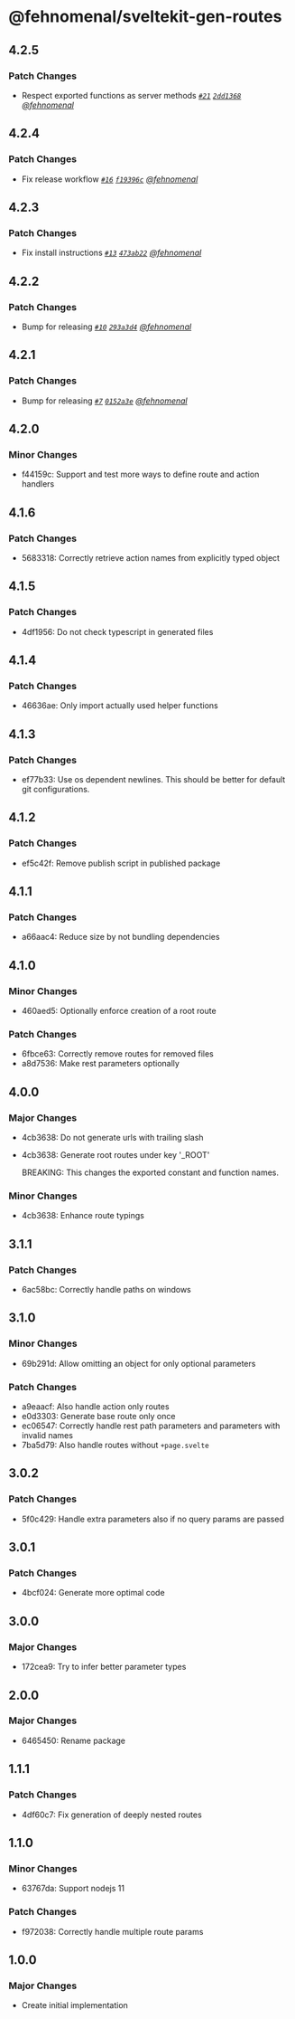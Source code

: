 # @fehnomenal/sveltekit-gen-routes

## 4.2.5

### Patch Changes

- Respect exported functions as server methods _[`#21`](https://github.com/fehnomenal/sveltekit-gen-routes/pull/21) [`2dd1368`](https://github.com/fehnomenal/sveltekit-gen-routes/commit/2dd13680a8b27b32fb8d7fa24651d9cd53e527c0) [@fehnomenal](https://github.com/fehnomenal)_

## 4.2.4

### Patch Changes

- Fix release workflow _[`#16`](https://github.com/fehnomenal/sveltekit-gen-routes/pull/16) [`f19396c`](https://github.com/fehnomenal/sveltekit-gen-routes/commit/f19396cafc5fbad80a3a2e3077df2e4640299d2d) [@fehnomenal](https://github.com/fehnomenal)_

## 4.2.3

### Patch Changes

- Fix install instructions _[`#13`](https://github.com/fehnomenal/sveltekit-gen-routes/pull/13) [`473ab22`](https://github.com/fehnomenal/sveltekit-gen-routes/commit/473ab2287af6d07e4a59444e5e5f347bf03f3bfe) [@fehnomenal](https://github.com/fehnomenal)_

## 4.2.2

### Patch Changes

- Bump for releasing _[`#10`](https://github.com/fehnomenal/sveltekit-gen-routes/pull/10) [`293a3d4`](https://github.com/fehnomenal/sveltekit-gen-routes/commit/293a3d4882428f7e2f8cb100e1b18212fb8a7ae5) [@fehnomenal](https://github.com/fehnomenal)_

## 4.2.1

### Patch Changes

- Bump for releasing _[`#7`](https://github.com/fehnomenal/sveltekit-gen-routes/pull/7) [`0152a3e`](https://github.com/fehnomenal/sveltekit-gen-routes/commit/0152a3e6bd54228044ae7d712084673718d8c418) [@fehnomenal](https://github.com/fehnomenal)_

## 4.2.0

### Minor Changes

- f44159c: Support and test more ways to define route and action handlers

## 4.1.6

### Patch Changes

- 5683318: Correctly retrieve action names from explicitly typed object

## 4.1.5

### Patch Changes

- 4df1956: Do not check typescript in generated files

## 4.1.4

### Patch Changes

- 46636ae: Only import actually used helper functions

## 4.1.3

### Patch Changes

- ef77b33: Use os dependent newlines. This should be better for default git configurations.

## 4.1.2

### Patch Changes

- ef5c42f: Remove publish script in published package

## 4.1.1

### Patch Changes

- a66aac4: Reduce size by not bundling dependencies

## 4.1.0

### Minor Changes

- 460aed5: Optionally enforce creation of a root route

### Patch Changes

- 6fbce63: Correctly remove routes for removed files
- a8d7536: Make rest parameters optionally

## 4.0.0

### Major Changes

- 4cb3638: Do not generate urls with trailing slash
- 4cb3638: Generate root routes under key '\_ROOT'

  BREAKING: This changes the exported constant and function names.

### Minor Changes

- 4cb3638: Enhance route typings

## 3.1.1

### Patch Changes

- 6ac58bc: Correctly handle paths on windows

## 3.1.0

### Minor Changes

- 69b291d: Allow omitting an object for only optional parameters

### Patch Changes

- a9eaacf: Also handle action only routes
- e0d3303: Generate base route only once
- ec06547: Correctly handle rest path parameters and parameters with invalid names
- 7ba5d79: Also handle routes without `+page.svelte`

## 3.0.2

### Patch Changes

- 5f0c429: Handle extra parameters also if no query params are passed

## 3.0.1

### Patch Changes

- 4bcf024: Generate more optimal code

## 3.0.0

### Major Changes

- 172cea9: Try to infer better parameter types

## 2.0.0

### Major Changes

- 6465450: Rename package

## 1.1.1

### Patch Changes

- 4df60c7: Fix generation of deeply nested routes

## 1.1.0

### Minor Changes

- 63767da: Support nodejs 11

### Patch Changes

- f972038: Correctly handle multiple route params

## 1.0.0

### Major Changes

- Create initial implementation
